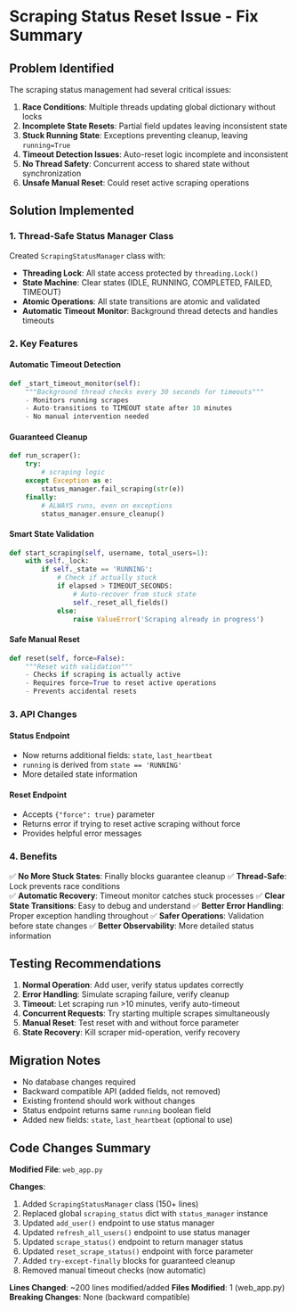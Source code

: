 # Scraping Status Reset Issue - Fix Summary

## Problem Identified

The scraping status management had several critical issues:

1. **Race Conditions**: Multiple threads updating global dictionary without locks
2. **Incomplete State Resets**: Partial field updates leaving inconsistent state
3. **Stuck Running State**: Exceptions preventing cleanup, leaving `running=True`
4. **Timeout Detection Issues**: Auto-reset logic incomplete and inconsistent
5. **No Thread Safety**: Concurrent access to shared state without synchronization
6. **Unsafe Manual Reset**: Could reset active scraping operations

## Solution Implemented

### 1. Thread-Safe Status Manager Class

Created `ScrapingStatusManager` class with:
- **Threading Lock**: All state access protected by `threading.Lock()`
- **State Machine**: Clear states (IDLE, RUNNING, COMPLETED, FAILED, TIMEOUT)
- **Atomic Operations**: All state transitions are atomic and validated
- **Automatic Timeout Monitor**: Background thread detects and handles timeouts

### 2. Key Features

#### Automatic Timeout Detection
```python
def _start_timeout_monitor(self):
    """Background thread checks every 30 seconds for timeouts"""
    - Monitors running scrapes
    - Auto-transitions to TIMEOUT state after 10 minutes
    - No manual intervention needed
```

#### Guaranteed Cleanup
```python
def run_scraper():
    try:
        # scraping logic
    except Exception as e:
        status_manager.fail_scraping(str(e))
    finally:
        # ALWAYS runs, even on exceptions
        status_manager.ensure_cleanup()
```

#### Smart State Validation
```python
def start_scraping(self, username, total_users=1):
    with self._lock:
        if self._state == 'RUNNING':
            # Check if actually stuck
            if elapsed > TIMEOUT_SECONDS:
                # Auto-recover from stuck state
                self._reset_all_fields()
            else:
                raise ValueError('Scraping already in progress')
```

#### Safe Manual Reset
```python
def reset(self, force=False):
    """Reset with validation"""
    - Checks if scraping is actually active
    - Requires force=True to reset active operations
    - Prevents accidental resets
```

### 3. API Changes

#### Status Endpoint
- Now returns additional fields: `state`, `last_heartbeat`
- `running` is derived from `state == 'RUNNING'`
- More detailed state information

#### Reset Endpoint
- Accepts `{"force": true}` parameter
- Returns error if trying to reset active scraping without force
- Provides helpful error messages

### 4. Benefits

✅ **No More Stuck States**: Finally blocks guarantee cleanup
✅ **Thread-Safe**: Lock prevents race conditions  
✅ **Automatic Recovery**: Timeout monitor catches stuck processes
✅ **Clear State Transitions**: Easy to debug and understand
✅ **Better Error Handling**: Proper exception handling throughout
✅ **Safer Operations**: Validation before state changes
✅ **Better Observability**: More detailed status information

## Testing Recommendations

1. **Normal Operation**: Add user, verify status updates correctly
2. **Error Handling**: Simulate scraping failure, verify cleanup
3. **Timeout**: Let scraping run >10 minutes, verify auto-timeout
4. **Concurrent Requests**: Try starting multiple scrapes simultaneously
5. **Manual Reset**: Test reset with and without force parameter
6. **State Recovery**: Kill scraper mid-operation, verify recovery

## Migration Notes

- No database changes required
- Backward compatible API (added fields, not removed)
- Existing frontend should work without changes
- Status endpoint returns same `running` boolean field
- Added new fields: `state`, `last_heartbeat` (optional to use)

## Code Changes Summary

**Modified File**: `web_app.py`

**Changes**:
1. Added `ScrapingStatusManager` class (150+ lines)
2. Replaced global `scraping_status` dict with `status_manager` instance
3. Updated `add_user()` endpoint to use status manager
4. Updated `refresh_all_users()` endpoint to use status manager
5. Updated `scrape_status()` endpoint to return manager status
6. Updated `reset_scrape_status()` endpoint with force parameter
7. Added `try-except-finally` blocks for guaranteed cleanup
8. Removed manual timeout checks (now automatic)

**Lines Changed**: ~200 lines modified/added
**Files Modified**: 1 (web_app.py)
**Breaking Changes**: None (backward compatible)
